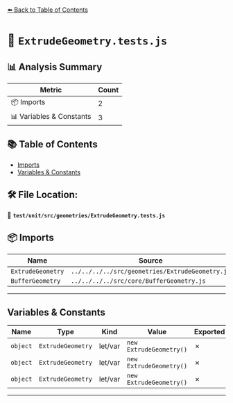 [⬅️ Back to Table of Contents](../../../../index.md)

# 📄 `ExtrudeGeometry.tests.js`

## 📊 Analysis Summary

| Metric | Count |
|--------|-------|
| 📦 Imports | 2 |
| 📊 Variables & Constants | 3 |

## 📚 Table of Contents

- [Imports](#imports)
- [Variables & Constants](#variables-constants)

## 🛠️ File Location:
📂 **`test/unit/src/geometries/ExtrudeGeometry.tests.js`**

## 📦 Imports

| Name | Source |
|------|--------|
| `ExtrudeGeometry` | `../../../../src/geometries/ExtrudeGeometry.js` |
| `BufferGeometry` | `../../../../src/core/BufferGeometry.js` |


---

## Variables & Constants

| Name | Type | Kind | Value | Exported |
|------|------|------|-------|----------|
| `object` | `ExtrudeGeometry` | let/var | `new ExtrudeGeometry()` | ✗ |
| `object` | `ExtrudeGeometry` | let/var | `new ExtrudeGeometry()` | ✗ |
| `object` | `ExtrudeGeometry` | let/var | `new ExtrudeGeometry()` | ✗ |


---